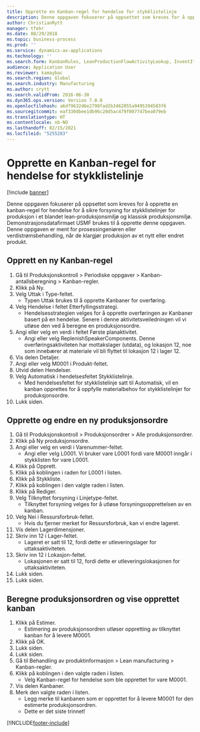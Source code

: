 ```yaml
---
title: Opprette en Kanban-regel for hendelse for stykklistelinje
description: Denne oppgaven fokuserer på oppsettet som kreves for å opprette en kanban-regel for hendelse for å sikre forsyning for stykklistelinjer for produksjon i et blandet lean-produksjonsmiljø og klassisk produksjonsmiljø.
author: ChristianRytt
manager: tfehr
ms.date: 08/29/2018
ms.topic: business-process
ms.prod: ''
ms.service: dynamics-ax-applications
ms.technology: ''
ms.search.form: KanbanRules, LeanProductionFlowActivityLookup, InventItemIdLookupSimple, ProdTableListPage, ProdTableCreate, InventItemIdLookupPurchase, ProdTable, ProdBOM, ProdParmCostEstimation
audience: Application User
ms.reviewer: kamaybac
ms.search.region: Global
ms.search.industry: Manufacturing
ms.author: crytt
ms.search.validFrom: 2016-06-30
ms.dyn365.ops.version: Version 7.0.0
ms.openlocfilehash: a6df9632d6e2798fad2b3462055a9495394583f6
ms.sourcegitcommit: eaf330dbee1db96c20d5ac479f007747bea079eb
ms.translationtype: HT
ms.contentlocale: nb-NO
ms.lasthandoff: 02/15/2021
ms.locfileid: "5255283"
---
```

# <a name="create-a-bom-line-event-kanban-rule"></a>Opprette en Kanban-regel for hendelse for stykklistelinje

[!include [banner](../../includes/banner.md)]

Denne oppgaven fokuserer på oppsettet som kreves for å opprette en kanban-regel for hendelse for å sikre forsyning for stykklistelinjer for produksjon i et blandet lean-produksjonsmiljø og klassisk produksjonsmiljø. Demonstrasjonsdatafirmaet USMF brukes til å opprette denne oppgaven. Denne oppgaven er ment for prosessingeniøren eller verdistrømsbehandling, når de klargjør produksjon av et nytt eller endret produkt.


## <a name="create-a-new-kanban-rule"></a>Opprett en ny Kanban-regel
1. Gå til Produksjonskontroll > Periodiske oppgaver > Kanban-antallsberegning > Kanban-regler.
2. Klikk på Ny.
3. Velg Uttak i Type-feltet.
    * Typen Uttak brukes til å opprette Kanbaner for overføring.  
4. Velg Hendelse i feltet Etterfyllingsstrategi.
    * Hendelsesstrategien velges for å opprette overføringen av Kanbaner basert på en hendelse. Senere i denne aktivitetsveiledningen vil vi utløse den ved å beregne en produksjonsordre.  
5. Angi eller velg en verdi i feltet Første planaktivitet.
    * Angi eller velg ReplenishSpeakerComponents. Denne overføringsaktiviteten har mottakslager (utdata), og lokasjon 12, noe som innebærer at materiale vil bli flyttet til lokasjon 12 i lager 12.  
6. Vis delen Detaljer.
7. Angi eller velg M0001 i Produkt-feltet.
8. Utvid delen Hendelser.
9. Velg Automatisk i hendelsesfeltet Stykklistelinje.
    * Med hendelsesfeltet for stykklistelinje satt til Automatisk, vil en kanban opprettes for å oppfylle materialbehov for stykklistelinjer for produksjonsordre.  
10. Lukk siden.

## <a name="create-and-modify-a-new-production-order"></a>Opprette og endre en ny produksjonsordre
1. Gå til Produksjonskontroll > Produksjonsordrer > Alle produksjonsordrer.
2. Klikk på Ny produksjonsordre.
3. Angi eller velg en verdi i Varenummer-feltet.
    * Angi eller velg L0001. Vi bruker vare L0001 fordi vare M0001 inngår i stykklisten for vare L0001.  
4. Klikk på Opprett.
5. Klikk på koblingen i raden for L0001 i listen.
6. Klikk på Stykkliste.
7. Klikk på koblingen i den valgte raden i listen.
8. Klikk på Rediger.
9. Velg Tilknyttet forsyning i Linjetype-feltet.
    * Tilknyttet forsyning velges for å utløse forsyningsopprettelsen av en kanban.  
10. Velg Nei i Ressursforbruk-feltet.
    * Hvis du fjerner merket for Ressursforbruk, kan vi endre lageret.  
11. Vis delen Lagerdimensjoner.
12. Skriv inn 12 i Lager-feltet.
    * Lageret er satt til 12, fordi dette er utleveringslager for uttaksaktiviteten.  
13. Skriv inn 12 i Lokasjon-feltet.
    * Lokasjonen er satt til 12, fordi dette er utleveringslokasjonen for uttaksaktiviteten.  
14. Lukk siden.
15. Lukk siden.

## <a name="estimate-the-production-order-and-view-the-kanban-created"></a>Beregne produksjonsordren og vise opprettet kanban
1. Klikk på Estimer.
    * Estimering av produksjonsordren utløser oppretting av tilknyttet kanban for å levere M0001.  
2. Klikk på OK.
3. Lukk siden.
4. Lukk siden.
5. Gå til Behandling av produktinformasjon > Lean manufacturing > Kanban-regler.
6. Klikk på koblingen i den valgte raden i listen.
    * Velg Kanban-regel for hendelse som ble opprettet for vare M0001.  
7. Vis delen Kanbaner.
8. Merk den valgte raden i listen.
    * Legg merke til kanbanen som er opprettet for å levere M0001 for den estimerte produksjonsordren.  
    * Dette er det siste trinnet!  



[!INCLUDE[footer-include](../../../includes/footer-banner.md)]